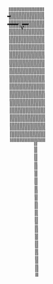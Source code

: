  ̥̥̥̥̥̥̥̥̥̥̥̥̥̥̥̥̥̥̥̥̥̥̥̥̥̥̥̥̥̥̥̥̥̥̥̥̥̥̥̥̥̥̥̥̥̥̥̥̥̥̥̥̥̥̥̥̥̥̥̥̥̥̥̥̥̥̥̥̥̥̥̥̥̥̥̥̥̥̥̥̥̥̥̥̥̥̥̥̥̥̥̥̥̥̥̥ ̥̥̥̥̥̥̥̥̥̥̥̥̥̥̥̥̥̥̥̥̥̥̥̥̥̥̥̥̥̥̥̥̥̥̥̥̥̥̥̥̥̥̥̥̥̥̥̥̥̥̥̥̥̥̥̥̥̥̥̥̥̥̥̥̥̥̥̥̥̥̥̥̥̥̥̥̥̥̥̥̥̥̥̥̥̥̥̥̥̥̥̥̥̥̥̥ ̥̥̥̥̥̥̥̥̥̥̥̥̥̥̥̥̥̥̥̥̥̥̥̥̥̥̥̥̥̥̥̥̥̥̥̥̥̥̥̥̥̥̥̥̥̥̥̥̥̥̥̥̥̥̥̥̥̥̥̥̥̥̥̥̥̥̥̥̥̥̥̥̥̥̥̥̥̥̥̥̥̥̥̥̥̥̥̥̥̥̥̥̥̥̥̥ ̥̥̥̥̥̥̥̥̥̥̥̥̥̥̥̥̥̥̥̥̥̥̥̥̥̥̥̥̥̥̥̥̥̥̥̥̥̥̥̥̥̥̥̥̥̥̥̥̥̥̥̥̥̥̥̥̥̥̥̥̥̥̥̥̥̥̥̥̥̥̥̥̥̥̥̥̥̥̥̥̥̥̥̥̥̥̥̥̥̥̥̥̥̥̥̥ ̥̥̥̥̥̥̥̥̥̥̥̥̥̥̥̥̥̥̥̥̥̥̥̥̥̥̥̥̥̥̥̥̥̥̥̥̥̥̥̥̥̥̥̥̥̥̥̥̥̥̥̥̥̥̥̥̥̥̥̥̥̥̥̥̥̥̥̥̥̥̥̥̥̥̥̥̥̥̥̥̥̥̥̥̥̥̥̥̥̥̥̥̥̥̥̥ ̥̥̥̥̥̥̥̥̥̥̥̥̥̥̥̥̥̥̥̥̥̥̥̥̥̥̥̥̥̥̥̥̥̥̥̥̥̥̥̥̥̥̥̥̥̥̥̥̥̥̥̥̥̥̥̥̥̥̥̥̥̥̥̥̥̥̥̥̥̥̥̥̥̥̥̥̥̥̥̥̥̥̥̥̥̥̥̥̥̥̥̥̥̥̥̥ ̥̥̥̥̥̥̥̥̥̥̥̥̥̥̥̥̥̥̥̥̥̥̥̥̥̥̥̥̥̥̥̥̥̥̥̥̥̥̥̥̥̥̥̥̥̥̥̥̥̥̥̥̥̥̥̥̥̥̥̥̥̥̥̥̥̥̥̥̥̥̥̥̥̥̥̥̥̥̥̥̥̥̥̥̥̥̥̥̥̥̥̥̥̥̥̥ ̥̥̥̥̥̥̥̥̥̥̥̥̥̥̥̥̥̥̥̥̥̥̥̥̥̥̥̥̥̥̥̥̥̥̥̥̥̥̥̥̥̥̥̥̥̥̥̥̥̥̥̥̥̥̥̥̥̥̥̥̥̥̥̥̥̥̥̥̥̥̥̥̥̥̥̥̥̥̥̥̥̥̥̥̥̥̥̥̥̥̥̥̥̥̥̥ ̥̥̥̥̥̥̥̥̥̥̥̥̥̥̥̥̥̥̥̥̥̥̥̥̥̥̥̥̥̥̥̥̥̥̥̥̥̥̥̥̥̥̥̥̥̥̥̥̥̥̥̥̥̥̥̥̥̥̥̥̥̥̥̥̥̥̥̥̥̥̥̥̥̥̥̥̥̥̥̥̥̥̥̥̥̥̥̥̥̥̥̥̥̥̥̥ ̥̥̥̥̥̥̥̥̥̥̥̥̥̥̥̥̥̥̥̥̥̥̥̥̥̥̥̥̥̥̥̥̥̥̥̥̥̥̥̥̥̥̥̥̥̥̥̥̥̥̥̥̥̥̥̥̥̥̥̥̥̥̥̥̥̥̥̥̥̥̥̥̥̥̥̥̥̥̥̥̥̥̥̥̥̥̥̥̥̥̥̥̥̥̥̥ ̥̥̥̥̥̥̥̥̥̥̥̥̥̥̥̥̥̥̥̥̥̥̥̥̥̥̥̥̥̥̥̥̥̥̥̥̥̥̥̥̥̥̥̥̥̥̥̥̥̥̥̥̥̥̥̥̥̥̥̥̥̥̥̥̥̥̥̥̥̥̥̥̥̥̥̥̥̥̥̥̥̥̥̥̥̥̥̥̥̥̥̥̥̥̥̥ ̥̥̥̥̥̥̥̥̥̥̥̥̥̥̥̥̥̥̥̥̥̥̥̥̥̥̥̥̥̥̥̥̥̥̥̥̥̥̥̥̥̥̥̥̥̥̥̥̥̥̥̥̥̥̥̥̥̥̥̥̥̥̥̥̥̥̥̥̥̥̥̥̥̥̥̥̥̥̥̥̥̥̥̥̥̥̥̥̥̥̥̥̥̥̥̥ ̥̥̥̥̥̥̥̥̥̥̥̥̥̥̥̥̥̥̥̥̥̥̥̥̥̥̥̥̥̥̥̥̥̥̥̥̥̥̥̥̥̥̥̥̥̥̥̥̥̥̥̥̥̥̥̥̥̥̥̥̥̥̥̥̥̥̥̥̥̥̥̥̥̥̥̥̥̥̥̥̥̥̥̥̥̥̥̥̥̥̥̥̥̥̥̥ ̥̥̥̥̥̥̥̥̥̥̥̥̥̥̥̥̥̥̥̥̥̥̥̥̥̥̥̥̥̥̥̥̥̥̥̥̥̥̥̥̥̥̥̥̥̥̥̥̥̥̥̥̥̥̥̥̥̥̥̥̥̥̥̥̥̥̥̥̥̥̥̥̥̥̥̥̥̥̥̥̥̥̥̥̥̥̥̥̥̥̥̥̥̥̥̥ ̥̥̥̥̥̥̥̥̥̥̥̥̥̥̥̥̥̥̥̥̥̥̥̥̥̥̥̥̥̥̥̥̥̥̥̥̥̥̥̥̥̥̥̥̥̥̥̥̥̥̥̥̥̥̥̥̥̥̥̥̥̥̥̥̥̥̥̥̥̥̥̥̥̥̥̥̥̥̥̥̥̥̥̥̥̥̥̥̥̥̥̥̥̥̥̥ ̥̥̥̥̥̥̥̥̥̥̥̥̥̥̥̥̥̥̥̥̥̥̥̥̥̥̥̥̥̥̥̥̥̥̥̥̥̥̥̥̥̥̥̥̥̥̥̥̥̥̥̥̥̥̥̥̥̥̥̥̥̥̥̥̥̥̥̥̥̥̥̥̥̥̥̥̥̥̥̥̥̥̥̥̥̥̥̥̥̥̥̥̥̥̥̥̥̥̥̥̥̥̥̥̥̥̥̥̥̥̥̥̥̥̥̥̥̥̥̥̥̥̥̥̥̥̥̥̥̥̥̥̥̥̥̥̥̥̥̥̥̥̥̥̥̥̥̥̥̥̥̥̥̥̥̥̥̥̥̥̥̥̥̥̥̥̥̥̥̥̥̥̥̥̥̥̥̥̥̥̥̥̥̥̥̥̥̥̥̥̥̥ ̥̥̥̥̥̥̥̥̥̥̥̥̥̥̥̥̥̥̥̥̥̥̥̥̥̥̥̥̥̥̥̥̥̥̥̥̥̥̥̥̥̥̥̥̥̥̥̥̥̥̥̥̥̥̥̥̥̥̥̥̥̥̥̥̥̥̥̥̥̥̥̥̥̥̥̥̥̥̥̥̥̥̥̥̥̥̥̥̥̥̥̥̥̥̥̥̥̥̥̥̥̥̥̥̥̥̥̥̥̥̥̥̥̥̥̥̥̥̥̥̥̥̥̥̥̥̥̥̥̥̥̥̥̥̥̥̥̥̥̥̥̥̥̥̥̥̥̥̥̥̥̥̥̥̥̥̥̥̥̥̥̥̥̥̥̥̥̥̥̥̥̥̥̥̥̥̥̥̥̥̥̥̥̥̥̥̥̥̥̥̥̥ ̥̥̥̥̥̥̥̥̥̥̥̥̥̥̥̥̥̥̥̥̥̥̥̥̥̥̥̥̥̥̥̥̥̥̥̥̥̥̥̥̥̥̥̥̥̥̥̥̥̥̥̥̥̥̥̥̥̥̥̥̥̥̥̥̥̥̥̥̥̥̥̥̥̥̥̥̥̥̥̥̥̥̥̥̥̥̥̥̥̥̥̥̥̥̥̥ ̥̥̥̥̥̥̥̥̥̥̥̥̥̥̥̥̥̥̥̥̥̥̥̥̥̥̥̥̥̥̥̥̥̥̥̥̥̥̥̥̥̥̥̥̥̥̥̥̥̥̥̥̥̥̥̥̥̥̥̥̥̥̥̥̥̥̥̥̥̥̥̥̥̥̥̥̥̥̥̥̥̥̥̥̥̥̥̥̥̥̥̥̥̥̥̥ ̥̥̥̥̥̥̥̥̥̥̥̥̥̥̥̥̥̥̥̥̥̥̥̥̥̥̥̥̥̥̥̥̥̥̥̥̥̥̥̥̥̥̥̥̥̥̥̥̥̥̥̥̥̥̥̥̥̥̥̥̥̥̥̥̥̥̥̥̥̥̥̥̥̥̥̥̥̥̥̥̥̥̥̥̥̥̥̥̥̥̥̥̥̥̥̥ ̥̥̥̥̥̥̥̥̥̥̥̥̥̥̥̥̥̥̥̥̥̥̥̥̥̥̥̥̥̥̥̥̥̥̥̥̥̥̥̥̥̥̥̥̥̥̥̥̥̥̥̥̥̥̥̥̥̥̥̥̥̥̥̥̥̥̥̥̥̥̥̥̥̥̥̥̥̥̥̥̥̥̥̥̥̥̥̥̥̥̥̥̥̥̥̥ ̥̥̥̥̥̥̥̥̥̥̥̥̥̥̥̥̥̥̥̥̥̥̥̥̥̥̥̥̥̥̥̥̥̥̥̥̥̥̥̥̥̥̥̥̥̥̥̥̥̥̥̥̥̥̥̥̥̥̥̥̥̥̥̥̥̥̥̥̥̥̥̥̥̥̥̥̥̥̥̥̥̥̥̥̥̥̥̥̥̥̥̥̥̥̥̥ 











 
้้้้้้้้้้้้้้้้้้้้้้้้้้้้้้้้้้้้้้้้้้้้้้้้้้้้้้้้้้้้้้้้้้้้้้้้้้้้้้้้้้้้้ 
้้้้้้้้้้้้้้้้้้้้้้้้้้้้้้้้้้้้้้้้้้้้้้้้้้้้้้้้้้้้้้้้้้้้้้้้้้้้้้้้้้้้้  
้้้้้้้้้้้้้้้้้้้้้้้้้้้้้้้้้้้้้้้้้้้้้้้้้้้้้้้้้้้้้้้้้้้้้้้้้้้้้้้้้้้้้้้้้้้้้้้้้้้้้้้้้้้้้้้้้้้้้้้้้้้้้้้้้้้้้้้้้้้้้้้้้้้้้้้้้้้้้้้้้้้้้้้้้้้้้้้้้้้้้้้้้้้้้้้้้้้้้้้้้้้้้้้้้้้้้้้้้้้้้้้้้้้้้้้้้้้้้้้้้้้้้้้้้้้้้้้้้้้้้้้้้้้้้้้้้้้้้้้้้้้้้้้้้้้้้้้้้้้้้้้้้้้้้้้้้้้้้้้้้้้้้้้้้้้้้้้้้้้้  ้้้้้้้้้้้้้้้้้้้้้้้้้้้้้้้้้้้้้้้้้้้้้้้้้้้้้้้้้้้้้้้้้้้้้้้้้้้้้้้้้้้้้ ้้้้้้้้้้้้้้้้้้้้้้้้้้้้้้้้้้้้้้้้้้้้้้้้้้้้้้้้้้้้้้้้้้้้้้้้้้้้้้้้้้้้้ ้้้้้้้้้้้้้้้้้้้้้้้้้้้้้้้้้้้้้้้้้้้้้้้้้้้้้้้้้้้้้้้้้้้้้้้้้้้้้้้้้้้้้ ้้้้้้้้้้้้้้้้้้้้้้้้้้้้้้้้้้้้้้้้้้้้้้้้้้้้้้้้้้้้้้้้้้้้้้้้้้้้้้้้้้้้้ ้้้้้้้้้้้้้้้้้้้้้้้้้้้้้้้้้้้้้้้้้้้้้้้้้้้้้้้้้้้้้้้้้้้้้้้้้้้้้้้้้้้้้ ้้้้้้้้้้้้้้้้้้้้้้้้้้้้้้้้้้้้้้้้้้้้้้้้้้้้้้้้้้้้้้้้้้้้้้้้้้้้้้้้้้้้้ v้้้้้้้้้้้้้้้้้้้้้้้้้้้้้้้้้้้้้้้้้้้้้้้้้้้้้้้้้้้้้้้้้้้้้้้้้้้้้้้้้้้้้ ้้้้้้้้้้้้้้้้้้้้้้้้้้้้้้้้้้้้้้้้้้้้้้้้้้้้้้้้้้้้้้้้้้้้้้้้้้้้้้้้้้้้้้้้้้้้้้้้้้้้้้้้้้้้้้้้้้้้้้้้้้้้้้้้้้้้้้้้้้้้้้้้้้้้้้้้้้้้้้้้้้้้้้้้้้้้้้้้้้้้้้้้้้้้้้้้้้้้้้้้้้้้้้้้้้้้้้้้้้้้้้้้้้้้้้้้้้้้้้้้้้้้้้้้้้้้้้้้้้้้้้้้้้้้้้้้้้้้้้้้้้้้้้้้้้้้้้้้้้้้้้้้้้้้้้้้้้้้้้้้้้้้้้้้้้้้้้้้้้้้้้้้้้้้้้้้้้้้้้้้้้้้้้้้้้้้้้้้้้้้้้้้้้้้้้้้้้้้้้้้้้้้้้้้้้้้้้้้้้้้้้้้้้้้้้้้้้้้้้้้้้้้้้้้้้้้้้้้้้้้้้้้้้้้้้้้้้้้้้้้้้้้้้้้้้้้้้้้้้้้้้้้้้้้้้ ้้้้้้้้้้้้้้้้้้้้้้้้้้้้้้้้้้้้้้้้้้้้้้้้้้้้้้้้้้้้้้้้้้้้้้้้้้้้้้้้้้้้้ ้้้้้้้้้้้้้้้้้้้้้้้้้้้้้้้้้้้้้้้้้้้้้้้้้้้้้้้้้้้้้้้้้้้้้้้้้้้้้้้้้้้้้้้้้้้้้้้้้้้้้้้้้้้้้้้้้้้้้้้้้้้้้้้้้้้้้้้้้้้้้้้้้้้้้้้้้้้้้้้้้้้้้้้้้้้้้้้้้้้้้้้้้้้้้้้้้้้้้้้้้้้้้้้้้้้้้้้้้้้้้้้้้้้้้้้้้้้้้้้้้้้้้้้้้้้้้้้้้้้้้้้้้้้้้้้้้้้้้้้้้้้้้้้้้้้้้้้้้้้้้้้้้้้้้้้้้้้้้้้้้้้้้้้้้้้้้้้้้้้้้้้้้้้้้้้้้้้้้้้้้้้้้้้้้้้้้้้้้้้้้้้้้้้้้้้้้้้้้้้้้้้้้้้้้้้้้้้้้้้้้้้้้้้้้้้้้้้้้้้้้้้้้้้้้้้้้้้้้้้้้้้้้้้้้้้้้้้้้้้้้้้้้้้้้้้้้้้้้้้้้้้้้้้้้้้้้้้้้้้้้้้้้้้้้้้้้้้้้้้้้้้้้้้้้้้้้้้้้้้้้้้้้้้้้้้้้้้้้้้้้้้้้้้้้้้้้้้้้้้้้้้้้้้้้้้้้้้้้้้้้้้้้้้้้้้้้้้้้้้้้้้้้้้้้้้้้้้้้้้้้้้้้้้้้้้้้้้้้้้้
